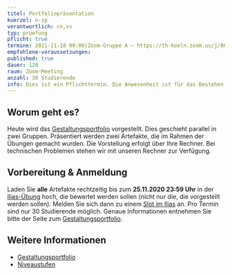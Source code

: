 ```yaml
---
titel: Portfoliopräsentation
kuerzel: o-zp
verantwortlich: cn,vs
typ: pruefung
pflicht: true
termine: 2021-11-18 09:00|Zoom-Gruppe A – https://th-koeln.zoom.us/j/86238751739|https://th-koeln.zoom.us/j/86238751739, 2021-11-18 09:00|Zoom-Gruppe B –  https://th-koeln.zoom.us/j/86025262142|https://th-koeln.zoom.us/j/86025262142, 2021-11-18 12:00|Zoom-Gruppe A – https://th-koeln.zoom.us/j/86238751739|https://th-koeln.zoom.us/j/86238751739, 2021-11-18 12:00|Zoom-Gruppe B – https://th-koeln.zoom.us/j/86025262142|https://th-koeln.zoom.us/j/86025262142
empfohlene-voraussetzungen: 
published: true
dauer: 120
raum: Zoom-Meeting
anzahl: 30 Studierende
info: Dies ist ein Pflichttermin. Die Anwesenheit ist für das Bestehen des Moduls erforderlich. 
---
```


## Worum geht es?

Heute wird das [Gestaltungsportfolio](../../gestaltungsportfolio/) vorgestellt. Dies geschieht parallel in zwei Gruppen. Präsentiert werden zwei Artefakte, die im Rahmen der Übungen gemacht wurden. Die Vorstellung erfolgt über Ihre Rechner. Bei technischen Problemen stehen wir mit unseren Rechner zur Verfügung.

## Vorbereitung & Anmeldung

Laden Sie **alle** Artefakte rechtzeitig bis zum **25.11.2020 23:59 Uhr** in der [Ilias-Übung](https://ilias.th-koeln.de/goto.php?target=exc_1166244&client_id=ILIAS_FH_Koeln) hoch, die bewertet werden sollen (nicht nur die, die vorgestellt werden sollen). Melden Sie sich dann zu einem [Slot im Ilias](https://ilias.th-koeln.de/goto.php?target=fold_1697422&client_id=ILIAS_FH_Koeln) an. Pro Termin sind nur 30 Studierende möglich. Genaue Informationen entnehmen Sie bitte der Seite zum [Gestaltungsportfolio](../../gestaltungsportfolio/).

## Weitere Informationen

- [Gestaltungsportfolio](../../gestaltungsportfolio/)
- [Niveaustufen](../../niveaustufen/)
